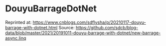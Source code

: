 # DouyuBarrageDotNet

Reprinted at: https://www.cnblogs.com/sdflysha/p/20210117-douyu-barrage-with-dotnet.html
Source: https://github.com/sdcb/blog-data/blob/master/2021/20191011-douyu-barrage-with-dotnet/new-barrage-async.linq
